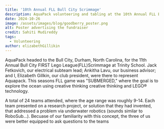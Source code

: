 ```yaml
---
title: '10th Annual FLL Bull City Scrimmage'
description: AquaPack volunteering and tabling at the 10th Annual FLL Bull City Scrimmage
date: 2024-10-26
image: /assets/images/blog/goodberry_poster.png
alt: Poster advertising the fundraiser
credit: Sahiti Mudireddy
tags:
  - Volunteering
author: elizabethGillikin
---
```


AquaPack headed to the Bull City, Durham, North Carolina, for the 11th Annual Bull City FIRST Lego League(FLL)Scrimmage at Trinity School. Jack Fetkovich, our electrical subteam lead; Ankitha Lavu, our business advisor; and I, Elizabeth Gillkin, our club president, were there to represent Aquapack. This seasons FLL game was "SUBMERGED," where the goal is to explore the ocean using creative thinking creative thinking and LEGO® technology. 

A total of 24 teams attended, where the age range was roughly 9-14. Each team  presented on a research project, or solution that they had invented, that addressed a problem via underwater robotics (sounds similar to RoboSub...). Becuase of our familiarity with this concept, the three of us were better equipped to ask questions to the teams   
